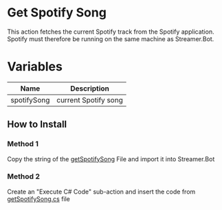 # Get Spotify Song
This action fetches the current Spotify track from the Spotify application. Spotify must therefore be running on the same machine as Streamer.Bot.

# Variables
| Name | Description |
| --- | --- |
| spotifySong | current Spotify song

## How to Install

### Method 1
Copy the string of the [getSpotifySong](https://raw.githubusercontent.com/j0nas500/spotifyTwitchBot/master/actions/getSpotifySong/getSpotifySong?token=GHSAT0AAAAAABYHXQWEMKCCFHNIOIJ77WDGY2BRBWQ) File and import it into Streamer.Bot

### Method 2
Create an "Execute C# Code" sub-action and insert the code from [getSpotifySong.cs](https://github.com/j0nas500/spotifyTwitchBot/blob/master/actions/getSpotifySong/getSpotifySong.cs) file